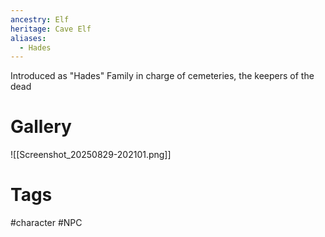 ```yaml
---
ancestry: Elf
heritage: Cave Elf
aliases:
  - Hades
---
```


Introduced as "Hades"
Family in charge of cemeteries, the keepers of the dead

# Gallery
![[Screenshot_20250829-202101.png]]

# Tags
#character #NPC 
